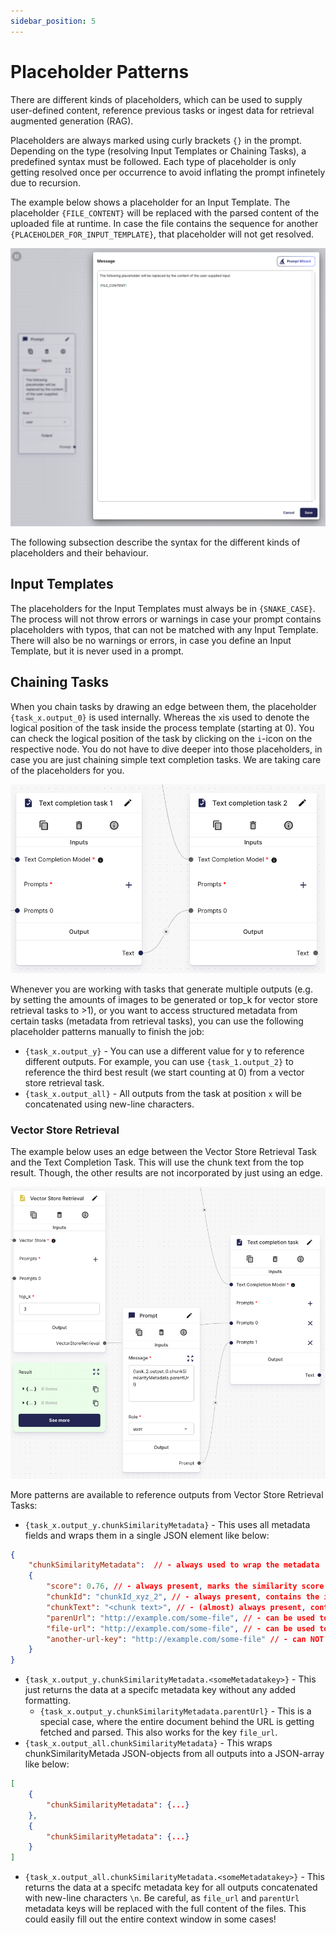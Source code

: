 ```yaml
---
sidebar_position: 5
---
```


# Placeholder Patterns

There are different kinds of placeholders, which can be used to supply user-defined content, reference previous tasks or ingest data for retrieval augmented generation (RAG).

Placeholders are always marked using curly brackets `{}` in the prompt. Depending on the type (resolving Input Templates or Chaining Tasks), a predefined syntax must be followed. Each type of placeholder is only getting resolved once per occurrence to avoid inflating the prompt infinetely due to recursion.

The example below shows a placeholder for an Input Template. The placeholder `{FILE_CONTENT}` will be replaced with the parsed content of the uploaded file at runtime. In case the file contains the sequence for another `{PLACEHOLDER_FOR_INPUT_TEMPLATE}`, that placeholder will not get resolved.

![Placeholder for Input Templates](/img/user-guide/user-guides_placeholder-patterns_inputTemplates.png)

The following subsection describe the syntax for the different kinds of placeholders and their behaviour.

## Input Templates

The placeholders for the Input Templates must always be in `{SNAKE_CASE}`. The process will not throw errors or warnings in case your prompt contains placeholders with typos, that can not be matched with any Input Template. There will also be no warnings or errors, in case you define an Input Template, but it is never used in a prompt.

## Chaining Tasks

When you chain tasks by drawing an edge between them, the placeholder `{task_x.output_0}` is used internally. Whereas the `x`is used to denote the logical position of the task inside the process template (starting at 0). You can check the logical position of the task by clicking on the `i`-icon on the respective node. You do not have to dive deeper into those placeholders, in case you are just chaining simple text completion tasks. We are taking care of the placeholders for you.

![Simple chaining with an edge](/img/user-guide/user-guides_placeholder-patterns_simple-chaining.png)

Whenever you are working with tasks that generate multiple outputs (e.g. by setting the amounts of images to be generated or top_k for vector store retrieval tasks to >1), or you want to access structured metadata from certain tasks (metadata from retrieval tasks), you can use the following placeholder patterns manually to finish the job:

* `{task_x.output_y}` - You can use a different value for y to reference different outputs. For example, you can use `{task_1.output_2}` to reference the third best result (we start counting at 0) from a vector store retrieval task.
* `{task_x.output_all}` - All outputs from the task at position `x` will be concatenated using new-line characters.


### Vector Store Retrieval

The example below uses an edge between the Vector Store Retrieval Task and the Text Completion Task. This will use the chunk text from the top result. Though, the other results are not incorporated by just using an edge.

![Vector Store Retrieval Placeholders](/img/user-guide/user-guides_placeholder-pattern_vector-store-retrieval.png)

More patterns are available to reference outputs from Vector Store Retrieval Tasks:

* `{task_x.output_y.chunkSimilarityMetadata}` - This uses all metadata fields and wraps them in a single JSON element like below:

```json
{
    "chunkSimilarityMetadata":  // - always used to wrap the metadata
    {
        "score": 0.76, // - always present, marks the similarity score
        "chunkId": "chunkId_xyz_2", // - always present, contains the id of the chunk
        "chunkText": "<chunk text>", // - (almost) always present, contains the chunk text behind the embedding
        "parenUrl": "http://example.com/some-file", // - can be used to fetch and parse the file inside the process, can get an updated SAS-token if hosted by entaingine
        "file-url": "http://example.com/some-file", // - can be used to fetch and parse the file inside the process, can get an updated SAS-token if hosted by entaingine
        "another-url-key": "http://example.com/some-file" // - can NOT be used to fetch and parse the file inside the process, the maintainer of the vectorStore is responsible to keep the URL up to date and reachable
    }
}
```
* `{task_x.output_y.chunkSimilarityMetadata.<someMetadatakey>}` - This just returns the data at a specifc metadata key without any added formatting.
    * `{task_x.output_y.chunkSimilarityMetadata.parentUrl}` - This is a special case, where the entire document behind the URL is getting fetched and parsed. This also works for the key `file_url`.
* `{task_x.output_all.chunkSimilarityMetadata}` - This wraps chunkSimilarityMetada JSON-objects from all outputs into a JSON-array like below:
```json
[
    {
        "chunkSimilarityMetadata": {...}
    },
    {
        "chunkSimilarityMetadata": {...}
    }
]
```
* `{task_x.output_all.chunkSimilarityMetadata.<someMetadatakey>}` - This returns the data at a specifc metadata key for all outputs concatenated with new-line characters `\n`. Be careful, as `file_url` and `parentUrl` metadata keys will be replaced with the full content of the files. This could easily fill out the entire context window in some cases!
